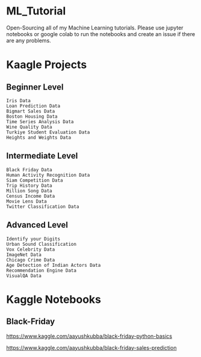 # ML_Tutorial
Open-Sourcing all of my Machine Learning tutorials. Please use jupyter notebooks or google colab to run the notebooks and create an issue if there are any problems.


# Kaagle Projects
## Beginner Level

    Iris Data
    Loan Prediction Data
    Bigmart Sales Data
    Boston Housing Data
    Time Series Analysis Data
    Wine Quality Data
    Turkiye Student Evaluation Data
    Heights and Weights Data


## Intermediate Level

    Black Friday Data
    Human Activity Recognition Data
    Siam Competition Data
    Trip History Data
    Million Song Data
    Census Income Data
    Movie Lens Data
    Twitter Classification Data


## Advanced Level

    Identify your Digits
    Urban Sound Classification
    Vox Celebrity Data
    ImageNet Data
    Chicago Crime Data
    Age Detection of Indian Actors Data
    Recommendation Engine Data
    VisualQA Data

# Kaggle Notebooks

## Black-Friday

https://www.kaggle.com/aayushkubba/black-friday-python-basics

https://www.kaggle.com/aayushkubba/black-friday-sales-prediction
